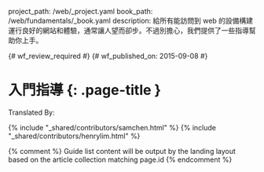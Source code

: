 project_path: /web/_project.yaml
book_path: /web/fundamentals/_book.yaml
description: 給所有能訪問到 web 的設備構建運行良好的網站和體驗，通常讓人望而卻步。不過別擔心，我們提供了一些指導幫助你上手。

{# wf_review_required #}
{# wf_published_on: 2015-09-08 #}

# 入門指導 {: .page-title }



Translated By: 

{% include "_shared/contributors/samchen.html" %}
{% include "_shared/contributors/henrylim.html" %}



{% comment %}
Guide list content will be output by the landing layout based on the article collection matching page.id
{% endcomment %}
